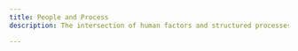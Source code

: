 ```yaml
---
title: People and Process
description: The intersection of human factors and structured processes in technology and product development.

---
```


